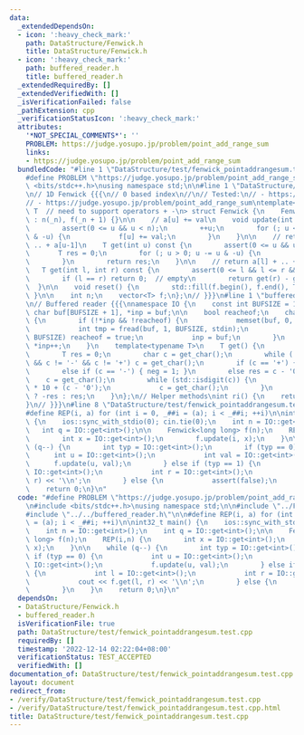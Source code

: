 ```yaml
---
data:
  _extendedDependsOn:
  - icon: ':heavy_check_mark:'
    path: DataStructure/Fenwick.h
    title: DataStructure/Fenwick.h
  - icon: ':heavy_check_mark:'
    path: buffered_reader.h
    title: buffered_reader.h
  _extendedRequiredBy: []
  _extendedVerifiedWith: []
  _isVerificationFailed: false
  _pathExtension: cpp
  _verificationStatusIcon: ':heavy_check_mark:'
  attributes:
    '*NOT_SPECIAL_COMMENTS*': ''
    PROBLEM: https://judge.yosupo.jp/problem/point_add_range_sum
    links:
    - https://judge.yosupo.jp/problem/point_add_range_sum
  bundledCode: "#line 1 \"DataStructure/test/fenwick_pointaddrangesum.test.cpp\"\n\
    #define PROBLEM \"https://judge.yosupo.jp/problem/point_add_range_sum\"\n\n#include\
    \ <bits/stdc++.h>\nusing namespace std;\n\n#line 1 \"DataStructure/Fenwick.h\"\
    \n// 1D Fenwick {{{\n// 0 based index\n//\n// Tested:\n// - https://judge.yosupo.jp/problem/static_range_sum\n\
    // - https://judge.yosupo.jp/problem/point_add_range_sum\ntemplate<\n    typename\
    \ T  // need to support operators + -\n> struct Fenwick {\n    Fenwick(int _n)\
    \ : n(_n), f(_n + 1) {}\n\n    // a[u] += val\n    void update(int u, T val) {\n\
    \        assert(0 <= u && u < n);\n        ++u;\n        for (; u <= n; u += u\
    \ & -u) {\n            f[u] += val;\n        }\n    }\n\n    // return a[0] +\
    \ .. + a[u-1]\n    T get(int u) const {\n        assert(0 <= u && u <= n);\n \
    \       T res = 0;\n        for (; u > 0; u -= u & -u) {\n            res += f[u];\n\
    \        }\n        return res;\n    }\n\n    // return a[l] + .. + a[r-1]\n \
    \   T get(int l, int r) const {\n        assert(0 <= l && l <= r && r <= n);\n\
    \        if (l == r) return 0;  // empty\n        return get(r) - get(l);\n  \
    \  }\n\n    void reset() {\n        std::fill(f.begin(), f.end(), T(0));\n   \
    \ }\n\n    int n;\n    vector<T> f;\n};\n// }}}\n#line 1 \"buffered_reader.h\"\
    \n// Buffered reader {{{\nnamespace IO {\n    const int BUFSIZE = 1<<14;\n   \
    \ char buf[BUFSIZE + 1], *inp = buf;\n\n    bool reacheof;\n    char get_char()\
    \ {\n        if (!*inp && !reacheof) {\n            memset(buf, 0, sizeof buf);\n\
    \            int tmp = fread(buf, 1, BUFSIZE, stdin);\n            if (tmp !=\
    \ BUFSIZE) reacheof = true;\n            inp = buf;\n        }\n        return\
    \ *inp++;\n    }\n    template<typename T>\n    T get() {\n        int neg = 0;\n\
    \        T res = 0;\n        char c = get_char();\n        while (!std::isdigit(c)\
    \ && c != '-' && c != '+') c = get_char();\n        if (c == '+') { neg = 0; }\n\
    \        else if (c == '-') { neg = 1; }\n        else res = c - '0';\n\n    \
    \    c = get_char();\n        while (std::isdigit(c)) {\n            res = res\
    \ * 10 + (c - '0');\n            c = get_char();\n        }\n        return neg\
    \ ? -res : res;\n    }\n};\n// Helper methods\nint ri() {\n    return IO::get<int>();\n\
    }\n// }}}\n#line 8 \"DataStructure/test/fenwick_pointaddrangesum.test.cpp\"\n\n\
    #define REP(i, a) for (int i = 0, _##i = (a); i < _##i; ++i)\n\nint32_t main()\
    \ {\n    ios::sync_with_stdio(0); cin.tie(0);\n    int n = IO::get<int>();\n \
    \   int q = IO::get<int>();\n\n    Fenwick<long long> f(n);\n    REP(i,n) {\n\
    \        int x = IO::get<int>();\n        f.update(i, x);\n    }\n\n    while\
    \ (q--) {\n        int typ = IO::get<int>();\n        if (typ == 0) {\n      \
    \      int u = IO::get<int>();\n            int val = IO::get<int>();\n      \
    \      f.update(u, val);\n        } else if (typ == 1) {\n            int l =\
    \ IO::get<int>();\n            int r = IO::get<int>();\n            cout << f.get(l,\
    \ r) << '\\n';\n        } else {\n            assert(false);\n        }\n    }\n\
    \    return 0;\n}\n"
  code: "#define PROBLEM \"https://judge.yosupo.jp/problem/point_add_range_sum\"\n\
    \n#include <bits/stdc++.h>\nusing namespace std;\n\n#include \"../Fenwick.h\"\n\
    #include \"../../buffered_reader.h\"\n\n#define REP(i, a) for (int i = 0, _##i\
    \ = (a); i < _##i; ++i)\n\nint32_t main() {\n    ios::sync_with_stdio(0); cin.tie(0);\n\
    \    int n = IO::get<int>();\n    int q = IO::get<int>();\n\n    Fenwick<long\
    \ long> f(n);\n    REP(i,n) {\n        int x = IO::get<int>();\n        f.update(i,\
    \ x);\n    }\n\n    while (q--) {\n        int typ = IO::get<int>();\n       \
    \ if (typ == 0) {\n            int u = IO::get<int>();\n            int val =\
    \ IO::get<int>();\n            f.update(u, val);\n        } else if (typ == 1)\
    \ {\n            int l = IO::get<int>();\n            int r = IO::get<int>();\n\
    \            cout << f.get(l, r) << '\\n';\n        } else {\n            assert(false);\n\
    \        }\n    }\n    return 0;\n}\n"
  dependsOn:
  - DataStructure/Fenwick.h
  - buffered_reader.h
  isVerificationFile: true
  path: DataStructure/test/fenwick_pointaddrangesum.test.cpp
  requiredBy: []
  timestamp: '2022-12-14 02:22:04+08:00'
  verificationStatus: TEST_ACCEPTED
  verifiedWith: []
documentation_of: DataStructure/test/fenwick_pointaddrangesum.test.cpp
layout: document
redirect_from:
- /verify/DataStructure/test/fenwick_pointaddrangesum.test.cpp
- /verify/DataStructure/test/fenwick_pointaddrangesum.test.cpp.html
title: DataStructure/test/fenwick_pointaddrangesum.test.cpp
---
```


